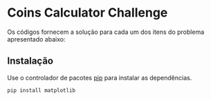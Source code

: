 # Coins Calculator Challenge

Os códigos fornecem a solução para cada um dos itens do problema apresentado abaixo:

## Instalação

Use o controlador de pacotes [pip](https://pip.pypa.io/en/stable/) para instalar as dependências.

```bash
pip install matplotlib

